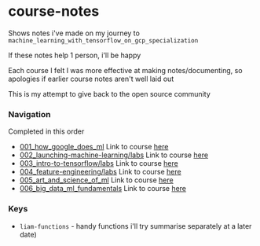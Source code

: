 # course-notes
Shows notes i've made on my journey to `machine_learning_with_tensorflow_on_gcp_specialization`

If these notes help 1 person, i'll be happy

Each course I felt I was more effective at making notes/documenting, so apologies if earlier course notes aren't well laid out

This is my attempt to give back to the open source community

### Navigation
Completed in this order
- [001_how_google_does_ml](./001_how_google_does_ml) Link to course [here](https://www.coursera.org/learn/google-machine-learning)
- [002_launching-machine-learning/labs](./002_launching-machine-learning/labs) Link to course [here](https://www.coursera.org/learn/launching-machine-learning)
- [003_intro-to-tensorflow/labs](./003_intro-to-tensorflow/labs) Link to course [here](https://www.coursera.org/learn/intro-tensorflow)
- [004_feature-engineering/labs](./004_feature-engineering/labs) Link to course [here](https://www.coursera.org/learn/feature-engineering)
- [005_art_and_science_of_ml](./005_art_and_science_of_ml) Link to course [here](https://www.coursera.org/learn/art-science-ml)
- [006_big_data_ml_fundamentals](./006_big_data_ml_fundamentals) Link to course [here](https://www.coursera.org/learn/gcp-big-data-ml-fundamentals)

### Keys
- `liam-functions` - handy functions i'll try summarise separately at a later date)